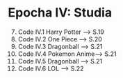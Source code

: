 <h1>Epocha IV: Studia </h1>

7. Code IV.1 Harry Potter --> S.19
8. Code IV.2 One Piece --> S.20
9. Code IV.3 Dragonball --> S.21
10. Code IV.4 Pokemon Anime--> S.21
11. Code IV.5 Dragonball --> S.21
10. Code IV.6 LOL --> S.22
